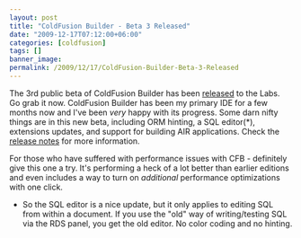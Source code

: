 ```yaml
---
layout: post
title: "ColdFusion Builder - Beta 3 Released"
date: "2009-12-17T07:12:00+06:00"
categories: [coldfusion]
tags: []
banner_image: 
permalink: /2009/12/17/ColdFusion-Builder-Beta-3-Released
---
```


The 3rd public beta of ColdFusion Builder has been <a href="http://labs.adobe.com/technologies/coldfusionbuilder/">released</a> to the Labs. Go grab it now. ColdFusion Builder has been my primary IDE for a few months now and I've been <i>very</i> happy with its progress. Some darn nifty things are in this new beta, including ORM hinting, a SQL editor(*), extensions updates, and support for building AIR applications. Check the <a href="http://labs.adobe.com/wiki/index.php/ColdFusion_Builder">release notes</a> for more information. 

For those who have suffered with performance issues with CFB - definitely give this one a try. It's performing a heck of a lot better than earlier editions and even includes a way to turn on <i>additional</i> performance optimizations with one click.

* So the SQL editor is a nice update, but it only applies to editing SQL from within a document. If you use the "old" way of writing/testing SQL via the RDS panel, you get the old editor. No color coding and no hinting.